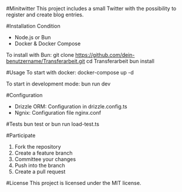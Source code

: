 #Minitwitter
This project includes a small Twitter with the possibility to register and create blog entries.

#Installation
Condition
- Node.js or Bun
- Docker & Docker Compose

To install with Bun:
git clone https://github.com/dein-benutzername/Transferarbeit.git
cd Transferarbeit
bun install

#Usage
To start with docker:
docker-compose up -d

To start in development mode:
bun run dev

#Configuration
- Drizzle ORM: Configuration in drizzle.config.ts
- Ngnix: Configuration file nginx.conf

#Tests
bun test
or
bun run load-test.ts

#Participate
1. Fork the repository
2. Create a feature branch
3. Committee your changes
4. Push into the branch
5. Create a pull request

#License
This project is licensed under the MIT license.
